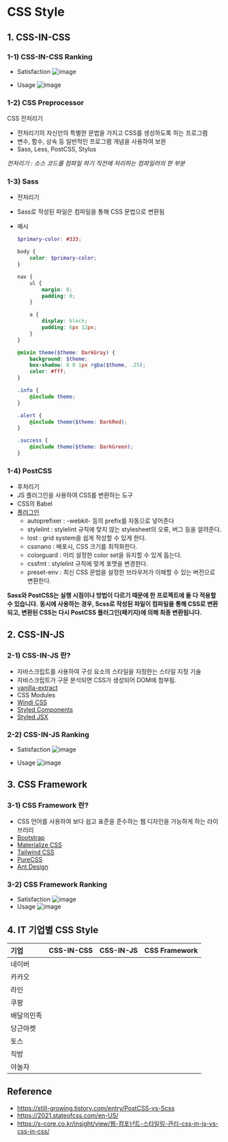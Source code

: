 # CSS Style

## 1. CSS-IN-CSS

### 1-1) CSS-IN-CSS Ranking

- Satisfaction
  ![image](https://user-images.githubusercontent.com/100753621/163493078-7685bec1-1fe0-434e-b4aa-e7c5c16c16a7.png)

- Usage
  ![image](https://user-images.githubusercontent.com/100753621/163493120-bca21bf4-d7e4-4fa9-993e-ddca6d54f810.png)

### 1-2) CSS Preprocessor

CSS 전처리기

- 전처리기의 자신만의 특별한 문법을 가지고 CSS를 생성하도록 하는 프로그램
- 변수, 함수, 상속 등 일반적인 프로그램 개념을 사용하여 보완
- Sass, Less, PostCSS, Stylus

_전처리기 : 소스 코드를 컴파일 하기 직전에 처리하는 컴파일러의 한 부분_

### 1-3) Sass

- 전처리기
- Sass로 작성된 파일은 컴파일을 통해 CSS 문법으로 변환됨
- 예시

  ```Scss
  $primary-color: #333;

  body {
      color: $primary-color;
  }

  nav {
      ul {
          margin: 0;
          padding: 0;
      }

      a {
          display: block;
          padding: 6px 12px;
      }
  }

  @mixin theme($theme: DarkGray) {
      background: $theme;
      box-shadow: 0 0 1px rgba($theme, .25);
      color: #fff;
  }

  .info {
      @include theme;
  }

  .alert {
      @include theme($theme: DarkRed);
  }

  .success {
      @include theme($theme: DarkGreen);
  }
  ```

### 1-4) PostCSS

- 후처리기
- JS 플러그인을 사용하여 CSS를 변환하는 도구
- CSS의 Babel
- [플러그인](https://www.postcss.parts/)
  - autoprefixer : -webkit- 등의 prefix를 자동으로 넣어준다
  - stylelint : stylelint 규칙에 맞지 않는 stylesheet의 오류, 버그 등을 알려준다.
  - lost : grid system을 쉽게 작성할 수 있게 한다.
  - cssnano : 배포시, CSS 크기를 최적화한다.
  - colorguard : 미리 설정한 color set을 유지할 수 있게 돕는다.
  - cssfmt : stylelint 규칙에 맞게 포맷을 변경한다.
  - preset-env : 최신 CSS 문법을 설정한 브라우저가 이해할 수 있는 버전으로 변환한다.

**Sass와 PostCSS는 실행 시점이나 방법이 다르기 때문에 한 프로젝트에 둘 다 적용할 수 있습니다.**
**동시에 사용하는 경우, Scss로 작성된 파일이 컴파일을 통해 CSS로 변환되고, 변환된 CSS는 다시 PostCSS 플러그인(패키지)에 의해 최종 변환됩니다.**

## 2. CSS-IN-JS

### 2-1) CSS-IN-JS 란?

- 자바스크립트를 사용하여 구성 요소의 스타일을 지정한는 스타일 지정 기술
- 자바스크립트가 구문 분석되면 CSS가 생성되어 DOM에 첨부됨.
- [vanilla-extract](https://vanilla-extract.style/)
- CSS Modules
- [Windi CSS](https://windicss.org/)
- [Styled Components](https://styled-components.com/)
- [Styled JSX](https://nextjs.org/blog/styling-next-with-styled-jsx)

### 2-2) CSS-IN-JS Ranking

- Satisfaction
  ![image](https://user-images.githubusercontent.com/100753621/163512352-952781ca-cb61-44a3-ac41-a68ef340a8c4.png)

- Usage
  ![image](https://user-images.githubusercontent.com/100753621/163512395-1b256428-4ce1-4f4b-80cf-bb932957acac.png)

## 3. CSS Framework

### 3-1) CSS Framework 란?

- CSS 언어를 사용하여 보다 쉽고 표준을 준수하는 웹 디자인을 가능하게 하는 라이브러리
- [Bootstrap](https://getbootstrap.com/)
- [Materialize CSS](https://materializecss.com/)
- [Tailwind CSS](https://tailwindcss.com/)
- [PureCSS](https://purecss.io/)
- [Ant Design](https://ant.design/)

### 3-2) CSS Framework Ranking

- Satisfaction
  ![image](https://user-images.githubusercontent.com/100753621/163497413-90687044-680f-417a-9f78-3e970e8d2934.png)
- Usage
  ![image](https://user-images.githubusercontent.com/100753621/163497452-5eadd7b9-f76a-4292-929b-de30a8077e8d.png)

## 4. IT 기업별 CSS Style

| 기업       | CSS-IN-CSS | CSS-IN-JS | CSS Framework |
| :--------- | :--------: | :-------: | :-----------: |
| 네이버     |            |           |               |
| 카카오     |            |           |               |
| 라인       |            |           |               |
| 쿠팡       |            |           |               |
| 배달의민족 |            |           |               |
| 당근마켓   |            |           |               |
| 토스       |            |           |               |
| 직방       |            |           |               |
| 야놀자     |            |           |               |

## Reference

- https://still-growing.tistory.com/entry/PostCSS-vs-Scss
- https://2021.stateofcss.com/en-US/
- https://s-core.co.kr/insight/view/웹-컴포넌트-스타일링-관리-css-in-js-vs-css-in-css/
